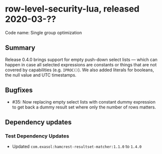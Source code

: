# row-level-security-lua, released 2020-03-??

Code name: Single group optimization

## Summary

Release 0.4.0 brings support for empty push-down select lists &mdash; which can happen in case all selected expressions are constants or things that are not covered by capabilities (e.g. `IPROC()`). We also added literals for booleans, the null value and UTC timestamps.

## Bugfixes

* #35: Now replacing empty select lists with constant dummy expression to get back a dummy result set where only the number of rows matters.

## Dependency updates

### Test Dependency Updates

* Updated `com.exasol:hamcrest-resultset-matcher:1.1.0` to `1.4.0`